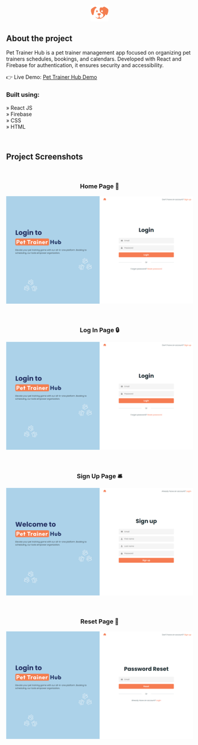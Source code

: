 <div align='center'><img style="width:10%" src='./src/pages/images/logosmall.png'/></div>

<h2>About the project</h2>

<p>Pet Trainer Hub is a pet trainer management app focused on organizing pet trainers schedules, bookings, and calendars. Developed with React and Firebase for authentication, it ensures security and accessibility.

</p>

👉 Live Demo: <a href='https://pettrainerhub.vercel.app' target="_blank" >Pet Trainer Hub Demo</a>

<h3>Built using:</h3>

» React JS <br>
» Firebase <br>
» CSS <br>
» HTML<br>

<br>

<h2>Project Screenshots</h2>
<br>
<h3 align='center'>Home Page 🏡</h3>
<div align='center'>
  <img src='./readme/log.png'/>
</div>
<br><br>
<h3 align='center'>Log In Page 🔒</h3>
<div align='center'>
  <img src='./readme/log.png'/>
</div>
<br><br>
<h3 align='center'>Sign Up Page 🛎️</h3>
<div align='center'>
  <img src='./readme/sign.png'/>
</div>
<br><br>
<h3 align='center'>Reset Page 🦾</h3>
<div align='center'>
  <img src='./readme/reset.png'/>
</div>
<br><br>
